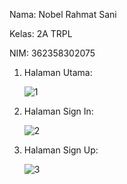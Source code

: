Nama: Nobel Rahmat Sani

Kelas: 2A TRPL

NIM: 362358302075

1. Halaman Utama:

   ![1](https://github.com/user-attachments/assets/1650657a-e414-4881-8a20-4616faf3d762)

2. Halaman Sign In:

   ![2](https://github.com/user-attachments/assets/cc53e155-4e6a-485e-9fd1-3071caa95511)

3. Halaman Sign Up:

   ![3](https://github.com/user-attachments/assets/7f55c13f-4445-4c0f-acd9-0e34e8212793)


